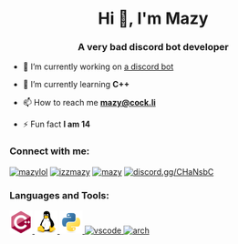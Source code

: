 <h1 align="center">Hi 👋, I'm Mazy</h1>
<h3 align="center">A very bad discord bot developer</h3>

- 🔭 I’m currently working on [a discord bot](https://github.com/IzzMazy/barry)

- 🌱 I’m currently learning **C++**

- 📫 How to reach me **mazy@cock.li**

- ⚡ Fun fact **I am 14**

<h3 align="left">Connect with me:</h3>
<p align="left">
<a href="https://twitter.com/mazylol" target="blank"><img align="center" src="https://raw.githubusercontent.com/rahuldkjain/github-profile-readme-generator/master/src/images/icons/Social/twitter.svg" alt="mazylol" height="30" width="40" /></a>
<a href="https://instagram.com/izzmazy" target="blank"><img align="center" src="https://raw.githubusercontent.com/rahuldkjain/github-profile-readme-generator/master/src/images/icons/Social/instagram.svg" alt="izzmazy" height="30" width="40" /></a>
<a href="https://www.youtube.com/c/mazy" target="blank"><img align="center" src="https://raw.githubusercontent.com/rahuldkjain/github-profile-readme-generator/master/src/images/icons/Social/youtube.svg" alt="mazy" height="30" width="40" /></a>
<a href="https://discord.gg/discord.gg/CHaNsbC" target="blank"><img align="center" src="https://raw.githubusercontent.com/rahuldkjain/github-profile-readme-generator/master/src/images/icons/Social/discord.svg" alt="discord.gg/CHaNsbC" height="30" width="40" /></a>
</p>

<h3 align="left">Languages and Tools:</h3>
<p align="left"> <a href="https://www.w3schools.com/cpp/" target="_blank"> <img src="https://raw.githubusercontent.com/devicons/devicon/master/icons/cplusplus/cplusplus-original.svg" alt="cplusplus" width="40" height="40"/> </a> <a href="https://www.linux.org/" target="_blank"> <img src="https://raw.githubusercontent.com/devicons/devicon/master/icons/linux/linux-original.svg" alt="linux" width="40" height="40"/> </a> <a href="https://www.python.org" target="_blank"> <img src="https://raw.githubusercontent.com/devicons/devicon/master/icons/python/python-original.svg" alt="python" width="40" height="40"/> </a> <a href="https://code.visualstudio.com"><img src="https://github.com/keikomori/icons-badges/blob/master/icons/VSCode/vscode.svg" alt="vscode" width="40" height="40"/> </a> <a href="https://archlinux.org" target="_blank"> <img src="https://cdn0.iconfinder.com/data/icons/flat-round-system/512/archlinux-512.png" alt="arch" width="40" height="40"/> </a> </p>
